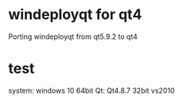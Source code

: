 # windeployqt for qt4

Porting windeployqt from qt5.9.2 to qt4

# test

system: windows 10 64bit
Qt:		Qt4.8.7 32bit vs2010
